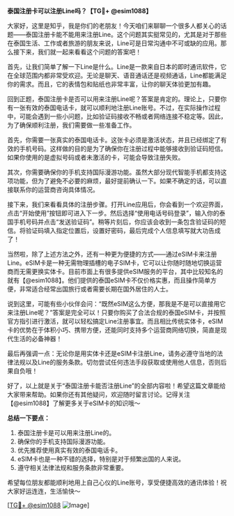 **泰国注册卡可以注册Line吗？【TG💪+ @esim1088】**

大家好，这里是知乎，我是你们的老朋友！今天咱们来聊聊一个很多人都关心的话题——泰国注册卡能不能用来注册Line。这个问题其实挺常见的，尤其是对于那些在泰国生活、工作或者旅游的朋友来说，Line可是日常沟通中不可或缺的应用。那么接下来，我们就一起来看看这个问题的答案吧！

首先，让我们简单了解一下Line是什么。Line是一款来自日本的即时通讯软件，它在全球范围内都非常受欢迎。无论是聊天、语音通话还是视频通话，Line都能满足你的需求。而且，它的表情包和贴纸也非常丰富，让你的聊天体验更加有趣。

回到正题，泰国注册卡是否可以用来注册Line呢？答案是肯定的。理论上，只要你有一张有效的泰国电话卡，就可以顺利地注册Line账号。不过，在实际操作过程中，可能会遇到一些小问题，比如验证码接收不畅或者网络连接不稳定等。因此，为了确保顺利注册，我们需要做一些准备工作。

首先，你需要一张真实的泰国电话卡。这张卡必须是激活状态，并且已经绑定了有效的手机号码。这样做的目的是为了确保你在注册过程中能够接收到验证码短信。如果你使用的是虚拟号码或者未激活的卡，可能会导致注册失败。

其次，你需要确保你的手机支持国际漫游功能。虽然大部分现代智能手机都支持这项功能，但为了避免不必要的麻烦，最好提前确认一下。如果不确定的话，可以直接联系你的运营商咨询具体情况。

接下来，我们来看看具体的注册步骤。打开Line应用后，你会看到一个欢迎界面，点击“开始使用”按钮即可进入下一步。然后选择“使用电话号码登录”，输入你的泰国手机号码并点击“发送验证码”。稍等片刻后，你应该会收到一条包含验证码的短信。将验证码填入指定位置后，设置好密码，最后完成个人信息填写就大功告成了！

当然啦，除了上述方法之外，还有一种更为便捷的方式——通过eSIM卡来注册Line。eSIM卡是一种无需物理插槽的电子SIM卡，它可以让你随时随地切换运营商而无需更换实体卡。目前市面上有很多提供eSIM服务的平台，其中比较知名的就有【@esim1088】。他们提供的泰国eSIM卡不仅价格实惠，而且操作简单方便，非常适合经常出国旅行或者需要长期在国外居住的人士。

说到这里，可能有些小伙伴会问：“既然eSIM这么方便，那我是不是可以直接用它来注册Line呢？”答案是完全可以！只要你购买了合法合规的泰国eSIM卡，并按照官方指引进行激活，就可以轻松搞定Line注册事宜。而且相比传统实体卡，eSIM卡的优势在于体积小巧、携带方便，还能同时支持多个运营商网络切换，简直是现代生活的必备神器！

最后再强调一点：无论你是用实体卡还是eSIM卡注册Line，请务必遵守当地的法律法规以及Line的服务条款。切勿尝试任何违法手段获取或使用他人信息，否则后果自负哦！

好了，以上就是关于“泰国注册卡能否注册Line”的全部内容啦！希望这篇文章能给大家带来帮助。如果你还有其他疑问，欢迎随时留言讨论。记得关注【@esim1088】了解更多关于eSIM卡的知识哦～

**总结一下要点：**
1. 泰国注册卡是可以用来注册Line的。
2. 确保你的手机支持国际漫游功能。
3. 优先推荐使用真实有效的泰国电话卡。
4. eSIM卡也是一种不错的选择，特别是对于频繁出国的人来说。
5. 遵守相关法律法规和服务条款非常重要。

希望每位朋友都能顺利地用上自己心仪的Line账号，享受便捷高效的通讯体验！祝大家好运连连，生活愉快～  

[[TG💪+ @esim1088](https://t.me/s/esim1088) ![Image](https://i.postimg.cc/4NQfJmqS/Snipaste-2025-05-13-00-14-12.png)]